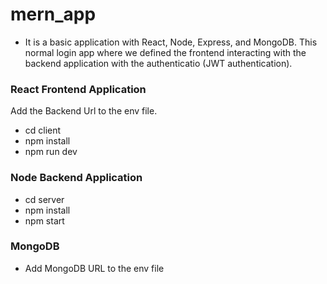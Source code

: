 # mern_app

- It is a basic application with React, Node, Express, and MongoDB. This normal login app where we defined the frontend interacting with the backend application with the authenticatio (JWT authentication).

### React Frontend Application
Add the Backend Url to the env file.
- cd client
- npm install
- npm run dev

### Node Backend Application
- cd server
- npm install
- npm start

### MongoDB
- Add MongoDB URL to the env file
